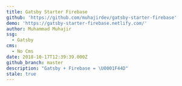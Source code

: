 ```yaml
---
title: Gatsby Starter Firebase
github: 'https://github.com/muhajirdev/gatsby-starter-firebase'
demo: 'https://gatsby-starter-firebase.netlify.com/'
author: Muhammad Muhajir
ssg:
  - Gatsby
cms:
  - No Cms
date: 2018-10-17T12:39:39.000Z
github_branch: master
description: "Gatsby + Firebase = \U0001F44D"
stale: true
---
```

